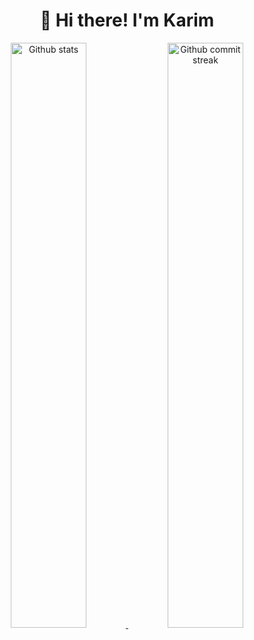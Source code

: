 <h1 align="center">👋 Hi there! I'm Karim</h1>


<div align="center" style="text-align:center">
    <a href="#">
        <img width="49%" src="https://github-readme-stats.vercel.app/api?username=karim2hami&theme=dark&count_private=true&show_icons=true&#41;"
            alt="Github stats">
    </a>
    <a href="#">
        <img width="49%" src="https://github-readme-streak-stats.herokuapp.com/?user=karim2hami&theme=dark&count_private=true"
            alt="Github commit streak">
    </a>
</div>
